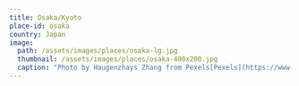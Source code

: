 ```yaml
---
title: Osaka/Kyoto
place-id: osaka
country: Japan
image:
  path: /assets/images/places/osaka-lg.jpg
  thumbnail: /assets/images/places/osaka-400x200.jpg
  caption: "Photo by Haugenzhays Zhang from Pexels[Pexels](https://www.pexels.com)"
---
```

